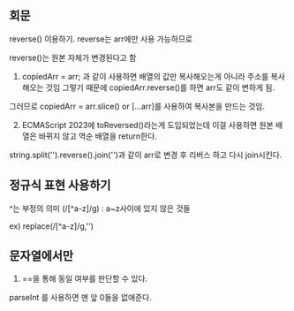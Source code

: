 ## 회문

reverse() 이용하기. reverse는 arr에만 사용 가능하므로

reverse()는 원본 자체가 변경된다고 함

1. copiedArr = arr; 과 같이 사용하면 배열의 값만 복사해오는게 아니라 주소를 복사해오는 것임
   그렇기 때문에 copiedArr.reverse()를 하면 arr도 같이 변하게 됨.

그러므로 copiedArr = arr.slice() or [...arr]를 사용하여 복사본을 만드는 것임.

2. ECMAScript 2023에 toReversed()라는게 도입되었는데 이걸 사용하면
   원본 배열은 바뀌지 않고 역순 배열을 return한다.

string.split('').reverse().join('')과 같이 arr로 변경 후 리버스 하고 다시 join시킨다.

## 정규식 표현 사용하기

^는 부정의 의미
(/[^a-z]/g) : a~z사이에 있지 않은 것들

ex) replace(/[^a-z]/g,'')

## 문자열에서만

1. ==을 통해 동일 여부를 판단할 수 있다.


parseInt 를 사용하면 맨 앞 0들을 없애준다.